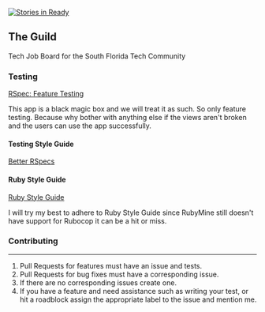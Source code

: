 [![Stories in Ready](https://badge.waffle.io/CyberStrike/guild.svg?label=ready&title=Ready)](https://waffle.io/CyberStrike/guild)

## The Guild

Tech Job Board for the South Florida Tech Community

### Testing

[RSpec: Feature Testing](https://www.relishapp.com/rspec/rspec-rails/v/3-4/docs/feature-specs/feature-spec)

This app is a black magic box and we will treat it as such.
So only feature testing. Because why bother with anything else if the 
views aren't broken and the users can use the app successfully.
 
#### Testing Style Guide

[Better RSpecs](http://betterspecs.org/)

#### Ruby Style Guide

[Ruby Style Guide](https://github.com/bbatsov/ruby-style-guide)

I will try my best to adhere to Ruby Style Guide
since RubyMine still doesn't have support for Rubocop 
it can be a hit or miss.

### Contributing
---
1. Pull Requests for features must have an issue and tests.
2. Pull Requests for bug fixes must have a corresponding issue.
3. If there are no corresponding issues create one.
4. If you have a feature and need assistance such as writing your test,
  or hit a roadblock assign the appropriate label to the issue and mention me.

